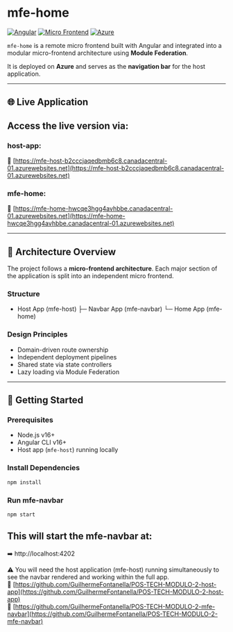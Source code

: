 # mfe-home

[![Angular](https://img.shields.io/badge/Angular-16+-dd0031?logo=angular)](https://angular.io/)
[![Micro Frontend](https://img.shields.io/badge/Micro--Frontend-Architecture-blue)]()
[![Azure](https://img.shields.io/badge/Hosted%20on-Azure-blue?logo=microsoft-azure)]()

`mfe-home` is a remote micro frontend built with Angular and integrated into a modular micro-frontend architecture using **Module Federation**.

It is deployed on **Azure** and serves as the **navigation bar** for the host application.

---

## 🌐 Live Application

## Access the live version via:
### host-app:
🔗 [https://mfe-host-b2cccjaqedbmb6c8.canadacentral-01.azurewebsites.net](https://mfe-host-b2cccjaqedbmb6c8.canadacentral-01.azurewebsites.net)

### mfe-home:
🔗 [https://mfe-home-hwcqe3hgg4avhbbe.canadacentral-01.azurewebsites.net](https://mfe-home-hwcqe3hgg4avhbbe.canadacentral-01.azurewebsites.net)

---

## 🧩 Architecture Overview

The project follows a **micro-frontend architecture**. Each major section of the application is split into an independent micro frontend.

### Structure

- Host App (mfe-host)
  ├─ Navbar App (mfe-navbar)
  └─ Home App (mfe-home)

### Design Principles

- Domain-driven route ownership
- Independent deployment pipelines
- Shared state via state controllers
- Lazy loading via Module Federation

---

## 🚀 Getting Started

### Prerequisites

- Node.js v16+
- Angular CLI v16+
- Host app (`mfe-host`) running locally

### Install Dependencies

```bash
npm install
````

### Run mfe-navbar
```bash
npm start
````

## This will start the mfe-navbar at:
➡️ http://localhost:4202

⚠️ You will need the host application (mfe-host) running simultaneously to see the navbar rendered and working within the full app.  
🔗 [https://github.com/GuilhermeFontanella/POS-TECH-MODULO-2-host-app](https://github.com/GuilhermeFontanella/POS-TECH-MODULO-2-host-app)  
🔗 [https://github.com/GuilhermeFontanella/POS-TECH-MODULO-2-mfe-navbar](https://github.com/GuilhermeFontanella/POS-TECH-MODULO-2-mfe-navbar)
